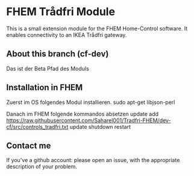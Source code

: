 # FHEM Trådfri Module

This is a small extension module for the FHEM Home-Control software. It enables connectivity to an IKEA Trådfri gateway.

## About this branch (cf-dev)
Das ist der Beta Pfad des Moduls

## Installation in FHEM
Zuerst im OS folgendes Modul installieren.
  sudo apt-get libjson-perl

Danach im FHEM folgende kommandos absetzen
  update add https://raw.githubusercontent.com/Saharel001/Tradfri-FHEM/dev-cf/src/controls_tradfri.txt
  update
  shutdown restart

## Contact me

If you've a github account: please open an issue, with the appropriate description of your problem.
